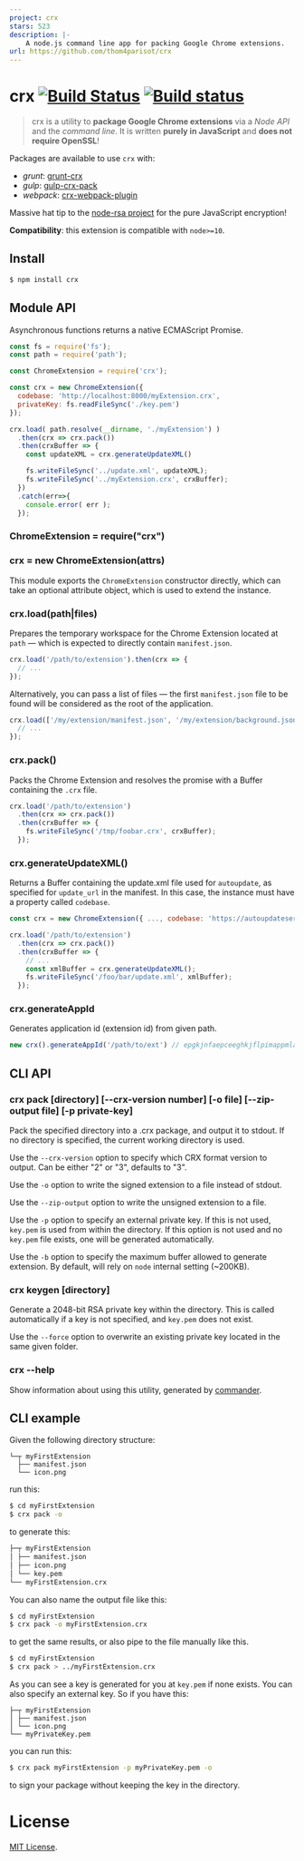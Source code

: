```yaml
---
project: crx
stars: 523
description: |-
    A node.js command line app for packing Google Chrome extensions.
url: https://github.com/thom4parisot/crx
---
```


# crx [![Build Status](https://secure.travis-ci.org/oncletom/crx.svg)](http://travis-ci.org/oncletom/crx) [![Build status](https://ci.appveyor.com/api/projects/status/i8v95qmgwwxic5wn?svg=true)](https://ci.appveyor.com/project/oncletom/crx)

> crx is a utility to **package Google Chrome extensions** via a *Node API* and the *command line*. It is written **purely in JavaScript** and **does not require OpenSSL**!

Packages are available to use `crx` with:

- *grunt*: [grunt-crx](https://npmjs.com/grunt-crx)
- *gulp*: [gulp-crx-pack](https://npmjs.com/gulp-crx-pack)
- *webpack*: [crx-webpack-plugin](https://npmjs.com/crx-webpack-plugin)

Massive hat tip to the [node-rsa project](https://npmjs.com/node-rsa) for the pure JavaScript encryption!

**Compatibility**: this extension is compatible with `node>=10`.

## Install

```bash
$ npm install crx
```

## Module API

Asynchronous functions returns a native ECMAScript Promise.

```js
const fs = require('fs');
const path = require('path');

const ChromeExtension = require('crx');

const crx = new ChromeExtension({
  codebase: 'http://localhost:8000/myExtension.crx',
  privateKey: fs.readFileSync('./key.pem')
});

crx.load( path.resolve(__dirname, './myExtension') )
  .then(crx => crx.pack())
  .then(crxBuffer => {
    const updateXML = crx.generateUpdateXML()

    fs.writeFileSync('../update.xml', updateXML);
    fs.writeFileSync('../myExtension.crx', crxBuffer);
  })
  .catch(err=>{
    console.error( err );
  });
```

### ChromeExtension = require("crx")
### crx = new ChromeExtension(attrs)

This module exports the `ChromeExtension` constructor directly, which can take an optional attribute object, which is used to extend the instance.

### crx.load(path|files)

Prepares the temporary workspace for the Chrome Extension located at `path` — which is expected to directly contain `manifest.json`.

```js
crx.load('/path/to/extension').then(crx => {
  // ...
});
```

Alternatively, you can pass a list of files — the first `manifest.json` file to be found will be considered as the root of the application.

```js
crx.load(['/my/extension/manifest.json', '/my/extension/background.json']).then(crx => {
  // ...
});
```

### crx.pack()

Packs the Chrome Extension and resolves the promise with a Buffer containing the `.crx` file.

```js
crx.load('/path/to/extension')
  .then(crx => crx.pack())
  .then(crxBuffer => {
    fs.writeFileSync('/tmp/foobar.crx', crxBuffer);
  });
```

### crx.generateUpdateXML()

Returns a Buffer containing the update.xml file used for `autoupdate`, as specified for `update_url` in the manifest. In this case, the instance must have a property called `codebase`.

```js
const crx = new ChromeExtension({ ..., codebase: 'https://autoupdateserver.com/myFirstExtension.crx' });

crx.load('/path/to/extension')
  .then(crx => crx.pack())
  .then(crxBuffer => {
    // ...
    const xmlBuffer = crx.generateUpdateXML();
    fs.writeFileSync('/foo/bar/update.xml', xmlBuffer);
  });
```

### crx.generateAppId

Generates application id (extension id) from given path.

```js
new crx().generateAppId('/path/to/ext') // epgkjnfaepceeghkjflpimappmlalchn
```

## CLI API

### crx pack [directory] [--crx-version number] [-o file] [--zip-output file] [-p private-key]

Pack the specified directory into a .crx package, and output it to stdout. If no directory is specified, the current working directory is used.

Use the `--crx-version` option to specify which CRX format version to output. Can be either "2" or "3", defaults to "3".

Use the `-o` option to write the signed extension to a file instead of stdout.

Use the `--zip-output` option to write the unsigned extension to a file.

Use the `-p` option to specify an external private key. If this is not used, `key.pem` is used from within the directory. If this option is not used and no `key.pem` file exists, one will be generated automatically.

Use the `-b` option to specify the maximum buffer allowed to generate extension. By default, will rely on `node` internal setting (~200KB).

### crx keygen [directory]

Generate a 2048-bit RSA private key within the directory. This is called automatically if a key is not specified, and `key.pem` does not exist.

Use the `--force` option to overwrite an existing private key located in the same given folder.

### crx --help

Show information about using this utility, generated by [commander](https://github.com/visionmedia/commander.js).

## CLI example

Given the following directory structure:

```
└─┬ myFirstExtension
  ├── manifest.json
  └── icon.png
```

run this:

```bash
$ cd myFirstExtension
$ crx pack -o
```

to generate this:

```bash
├─┬ myFirstExtension
│ ├── manifest.json
│ ├── icon.png
│ └── key.pem
└── myFirstExtension.crx
```

You can also name the output file like this:

```bash
$ cd myFirstExtension
$ crx pack -o myFirstExtension.crx
```

to get the same results, or also pipe to the file manually like this.

```bash
$ cd myFirstExtension
$ crx pack > ../myFirstExtension.crx
```

As you can see a key is generated for you at `key.pem` if none exists. You can also specify an external key. So if you have this:

```
├─┬ myFirstExtension
│ ├── manifest.json
│ └── icon.png
└── myPrivateKey.pem
```

you can run this:

```bash
$ crx pack myFirstExtension -p myPrivateKey.pem -o
```

to sign your package without keeping the key in the directory.

# License

[MIT License](LICENSE).


